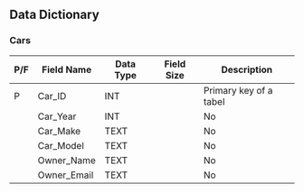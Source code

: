 ## Data Dictionary

### Cars
|P/F|Field Name|Data Type|Field Size|Description|
|-----------|---------|---------|------------|-----------|
|P|Car_ID|INT||Primary key of a tabel| 
||Car_Year|INT||No|Car information such as year|
||Car_Make|TEXT||No|Car information such as make|
||Car_Model|TEXT||No|Car information such as model|
||Owner_Name|TEXT||No|Owner information such as name|
||Owner_Email|TEXT||No|Owner information such as email|















